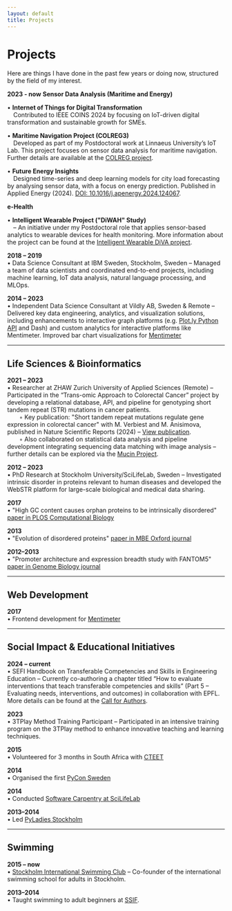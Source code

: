 ```yaml
---
layout: default
title: Projects
---
```



# Projects


Here are things I have done in the past few years or doing now, structured by the field of my interest.


**2023 - now**
**Sensor Data Analysis (Maritime and Energy)**

• **Internet of Things for Digital Transformation**  
 Contributed to IEEE COINS 2024 by focusing on IoT-driven digital transformation and sustainable growth for SMEs.

• **Maritime Navigation Project (COLREG3)**  
 Developed as part of my Postdoctoral work at Linnaeus University’s IoT Lab. This project focuses on sensor data analysis for maritime navigation. Further details are available at the [COLREG project](https://research.chalmers.se/publication/540274).

• **Future Energy Insights**  
 Designed time-series and deep learning models for city load forecasting by analysing sensor data, with a focus on energy prediction. Published in Applied Energy (2024). [DOI: 10.1016/j.apenergy.2024.124067](https://doi.org/10.1016/j.apenergy.2024.124067).

**e-Health**

• **Intelligent Wearable Project ("DiWAH" Study)**  
 – An initiative under my Postdoctoral role that applies sensor-based analytics to wearable devices for health monitoring. More information about the project can be found at the [Intelligent Wearable DiVA project](https://lnu.se/en/research/research-groups/linnaeus-university-centre-for-data-intensive-sciences-and-applications/seed-projects/seed-project-development-of-an-intelligent-wearable-the-diwah-study/).


**2018 – 2019**  
• Data Science Consultant at IBM Sweden, Stockholm, Sweden – Managed a team of data scientists and coordinated end-to-end projects, including machine learning, IoT data analysis, natural language processing, and MLOps.

**2014 – 2023**  
• Independent Data Science Consultant at Vildly AB, Sweden & Remote – Delivered key data engineering, analytics, and visualization solutions, including enhancements to interactive graph platforms (e.g. [Plot.ly Python API](https://github.com/plotly/python-api/pull/274) and Dash) and custom analytics for interactive platforms like Mentimeter.  Improved bar chart visualizations for [Mentimeter](https://www.mentimeter.com/)

---

## Life Sciences & Bioinformatics

**2021 – 2023**  
• Researcher at ZHAW Zurich University of Applied Sciences (Remote) – Participated in the “Trans-omic Approach to Colorectal Cancer” project by developing a relational database, API, and pipeline for genotyping short tandem repeat (STR) mutations in cancer patients.  
  ◦ Key publication: "Short tandem repeat mutations regulate gene expression in colorectal cancer" with M. Verbiest and M. Anisimova, published in Nature Scientific Reports (2024) – [View publication](https://www.nature.com/articles/s41598-024-53739-0).  
  ◦ Also collaborated on statistical data analysis and pipeline development integrating sequencing data matching with image analysis – further details can be explored via the [Mucin Project](https://pubmed.ncbi.nlm.nih.gov/34475526/).

**2012 – 2023**  
• PhD Research at Stockholm University/SciLifeLab, Sweden – Investigated intrinsic disorder in proteins relevant to human diseases and developed the WebSTR platform for large-scale biological and medical data sharing.

**2017**  
• "High GC content causes orphan proteins to be intrinsically disordered" [paper in PLOS Computational Biology](http://journals.plos.org/ploscompbiol/article?id=10.1371/journal.pcbi.1005375)

**2013**  
• "Evolution of disordered proteins" [paper in MBE Oxford journal](http://mbe.oxfordjournals.org/content/30/12/2645.short)

**2012–2013**  
• "Promoter architecture and expression breadth study with FANTOM5" [paper in Genome Biology journal](https://genomebiology.biomedcentral.com/articles/10.1186/s13059-014-0413-3#)

---

## Web Development

**2017**  
• Frontend development for [Mentimeter](https://www.mentimeter.com/)

---

## Social Impact & Educational Initiatives

**2024 – current**  
• SEFI Handbook on Transferable Competencies and Skills in Engineering Education – Currently co-authoring a chapter titled “How to evaluate interventions that teach transferable competencies and skills” (Part 5 – Evaluating needs, interventions, and outcomes) in collaboration with EPFL. More details can be found at the [Call for Authors](https://www.sefi.be/2024/08/27/call-for-authors-sefi-handbook-on-transferable-competencies-and-skills-in-engineering-education/).

**2023**  
• 3TPlay Method Training Participant – Participated in an intensive training program on the 3TPlay method to enhance innovative teaching and learning techniques.

**2015**  
• Volunteered for 3 months in South Africa with [CTEET](http://cteet.co.za/)

**2014**  
• Organised the first [PyCon Sweden](http://merenlin.com/2014/05/first-pycon-sweden/)

**2014**  
• Conducted [Software Carpentry at SciLifeLab](http://merenlin.com/2014/06/software-carpentry-scilifelab/)

**2013–2014**  
• Led [PyLadies Stockholm](http://merenlin.com/2013/06/pyladies-now-in-stockholm/)

---

## Swimming

**2015 – now**  
• [Stockholm International Swimming Club](http://www.stockholmswimmingclub.se/) – Co-founder of the international swimming school for adults in Stockholm.

**2013–2014**  
• Taught swimming to adult beginners at [SSIF](http://www.stockholmsstudentersif.se/).

